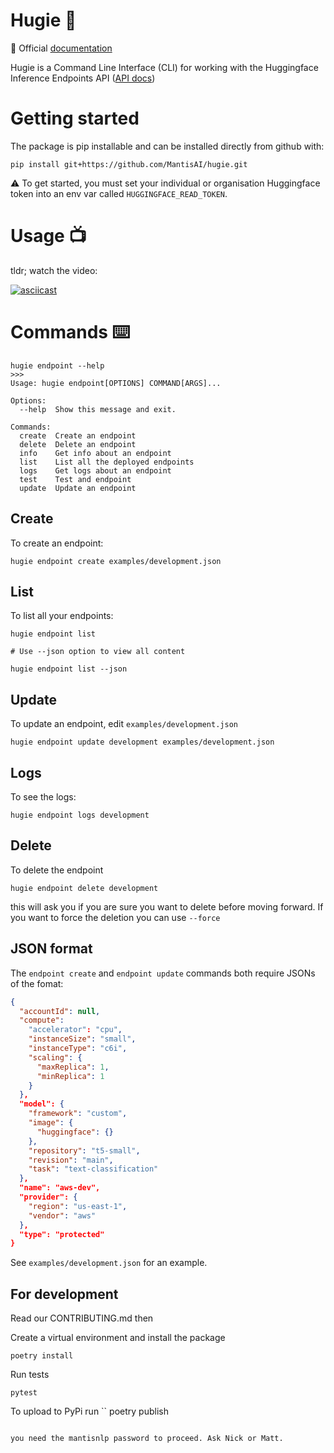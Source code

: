 # Hugie 🐻

📖 Official [documentation](https://mantisai.github.io/hugie/)

Hugie is a Command Line Interface (CLI) for working with the Huggingface Inference Endpoints API ([API docs](https://huggingface.co/docs/inference-endpoints/api_reference))

# Getting started

The package is pip installable and can be installed directly from github with:

```
pip install git+https://github.com/MantisAI/hugie.git
```

⚠️  To get started, you must set your individual or organisation Huggingface token into an env var called `HUGGINGFACE_READ_TOKEN`.

# Usage 📺

tldr; watch the video:

[![asciicast](https://asciinema.org/a/BkNNlNE8jTLbBa5rI5hPpdbIW.svg)](https://asciinema.org/a/BkNNlNE8jTLbBa5rI5hPpdbIW)

# Commands ⌨️

```
hugie endpoint --help
>>>
Usage: hugie endpoint[OPTIONS] COMMAND[ARGS]...

Options:
  --help  Show this message and exit.

Commands:
  create  Create an endpoint
  delete  Delete an endpoint
  info    Get info about an endpoint
  list    List all the deployed endpoints
  logs    Get logs about an endpoint
  test    Test and endpoint
  update  Update an endpoint

```

## Create

To create an endpoint:

```
hugie endpoint create examples/development.json
```

## List

To list all your endpoints:

```
hugie endpoint list

# Use --json option to view all content

hugie endpoint list --json
```

## Update

To update an endpoint, edit `examples/development.json`

```
hugie endpoint update development examples/development.json
```

## Logs

To see the logs:

```
hugie endpoint logs development
```

## Delete
To delete the endpoint

```
hugie endpoint delete development
```

this will ask you if you are sure you want to delete before moving forward. If
you want to force the deletion you can use `--force`

## JSON format

The `endpoint create` and `endpoint update` commands both require JSONs of the fomat:

```json
{
  "accountId": null,
  "compute":
    "accelerator": "cpu",
    "instanceSize": "small",
    "instanceType": "c6i",
    "scaling": {
      "maxReplica": 1,
      "minReplica": 1
    }
  },
  "model": {
    "framework": "custom",
    "image": {
      "huggingface": {}
    },
    "repository": "t5-small",
    "revision": "main",
    "task": "text-classification"
  },
  "name": "aws-dev",
  "provider": {
    "region": "us-east-1",
    "vendor": "aws"
  },
  "type": "protected"
}
```

See `examples/development.json` for an example.

## For development

Read our CONTRIBUTING.md then

Create a virtual environment and install the package

```
poetry install
```

Run tests
```
pytest
```

To upload to PyPi run
``
poetry publish
```

you need the mantisnlp password to proceed. Ask Nick or Matt.
